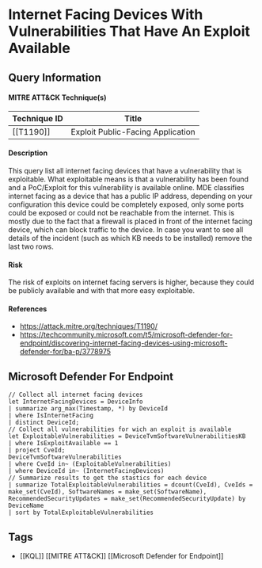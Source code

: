 # Internet Facing Devices With Vulnerabilities That Have An Exploit Available

## Query Information

#### MITRE ATT&CK Technique(s)

| Technique ID | Title                             |
| ------------ | --------------------------------- |
| [[T1190]]    | Exploit Public-Facing Application |
#### Description
This query list all internet facing devices that have a vulnerability that is exploitable. What exploitable means is that a vulnerability has been found and a PoC/Exploit for this vulnerability is available online. MDE classifies internet facing as a device that has a public IP address, depending on your configuration this device could be completely exposed, only some ports could be exposed or could not be reachable from the internet. This is mostly due to the fact that a firewall is placed in front of the internet facing device, which can block traffic to the device. In case you want to see all details of the incident (such as which KB needs to be installed) remove the last two rows. 
#### Risk
The risk of exploits on internet facing servers is higher, because they could be publicly available and with that more easy exploitable. 
#### References
- https://attack.mitre.org/techniques/T1190/
- https://techcommunity.microsoft.com/t5/microsoft-defender-for-endpoint/discovering-internet-facing-devices-using-microsoft-defender-for/ba-p/3778975
## Microsoft Defender For Endpoint
```kusto
// Collect all internet facing devices
let InternetFacingDevices = DeviceInfo
| summarize arg_max(Timestamp, *) by DeviceId
| where IsInternetFacing
| distinct DeviceId;
// Collect all vulnerabilities for wich an exploit is available
let ExploitableVulnerabilities = DeviceTvmSoftwareVulnerabilitiesKB
| where IsExploitAvailable == 1
| project CveId;
DeviceTvmSoftwareVulnerabilities
| where CveId in~ (ExploitableVulnerabilities)
| where DeviceId in~ (InternetFacingDevices)
// Summarize results to get the stastics for each device
| summarize TotalExploitableVulnerabilities = dcount(CveId), CveIds = make_set(CveId), SoftwareNames = make_set(SoftwareName), RecommendedSecurityUpdates = make_set(RecommendedSecurityUpdate) by DeviceName
| sort by TotalExploitableVulnerabilities
```
## Tags
- [[KQL]] [[MITRE ATT&CK]] [[Microsoft Defender for Endpoint]]